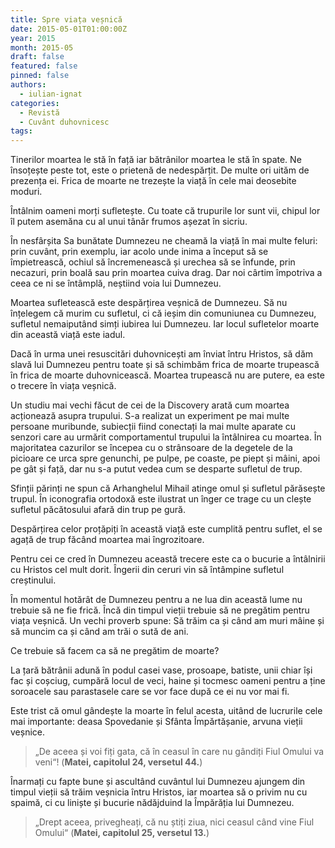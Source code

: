 ```yaml
---
title: Spre viața veșnică
date: 2015-05-01T01:00:00Z
year: 2015
month: 2015-05
draft: false
featured: false
pinned: false
authors: 
  - iulian-ignat
categories:
  - Revistă
  - Cuvânt duhovnicesc
tags:
---
```

Tinerilor moartea le stă în față iar bătrânilor moartea le stă în spate. Ne însoțește peste tot, este o prietenă de nedespărțit. De multe ori uităm de prezența ei. Frica de moarte ne trezește la viață în cele mai deosebite moduri. 

Întâlnim oameni morți sufletește. Cu toate că trupurile lor sunt vii, chipul lor îl putem asemăna cu al unui tânăr frumos așezat în sicriu. 

În nesfârșita Sa bunătate Dumnezeu ne cheamă la viață în mai multe feluri: prin cuvânt, prin exemplu, iar acolo unde inima a început să se împietrească, ochiul să încremenească și urechea să se înfunde, prin necazuri, prin boală sau prin moartea cuiva drag. Dar noi cârtim împotriva a ceea ce ni se întâmplă, neștiind voia lui Dumnezeu. 

Moartea sufletească este despărțirea veșnică de Dumnezeu. Să nu înțelegem că murim cu sufletul, ci că ieșim din comuniunea cu Dumnezeu, sufletul nemaiputând simți iubirea lui Dumnezeu. Iar locul sufletelor moarte din această viață este iadul. 

Dacă în urma unei resuscitări duhovnicești am înviat întru Hristos, să dăm slavă lui Dumnezeu pentru toate și să schimbăm frica de moarte trupească în frica de moarte duhovnicească. Moartea trupească nu are putere, ea este o trecere în viața veșnică. 

Un studiu mai vechi făcut de cei de la Discovery arată cum moartea acționează asupra trupului. S-a realizat un experiment pe mai multe persoane muribunde, subiecții fiind conectați la mai multe aparate cu senzori care au urmărit comportamentul trupului la întâlnirea cu moartea. În majoritatea cazurilor se începea cu o strânsoare de la degetele de la picioare ce urca spre genunchi, pe pulpe, pe coaste, pe piept și mâini, apoi pe gât și față, dar nu s-a putut vedea cum se desparte sufletul de trup. 

Sfinții părinți ne spun că Arhanghelul Mihail atinge omul și sufletul părăsește trupul. În iconografia ortodoxă este ilustrat un înger ce trage cu un clește sufletul păcătosului afară din trup pe gură. 

Despărțirea celor proțăpiți în această viață este cumplită pentru suflet, el se agață de trup făcând moartea mai îngrozitoare. 

Pentru cei ce cred în Dumnezeu această trecere este ca o bucurie a întâlnirii cu Hristos cel mult dorit. Îngerii din ceruri vin să întâmpine sufletul creștinului. 

În momentul hotărât de Dumnezeu pentru a ne lua din această lume nu trebuie să ne fie frică. Încă din timpul vieții trebuie să ne pregătim pentru viața veșnică. Un vechi proverb spune: Să trăim ca și când am muri mâine și să muncim ca și când am trăi o sută de ani. 

Ce trebuie să facem ca să ne pregătim de moarte? 

La țară bătrânii adună în podul casei vase, prosoape, batiste, unii chiar își fac și coșciug, cumpără locul de veci, haine și tocmesc oameni pentru a ține soroacele sau parastasele care se vor face după ce ei nu vor mai fi. 

Este trist că omul gândește la moarte în felul acesta, uitând de lucrurile cele mai importante: deasa Spovedanie și Sfânta Împărtășanie, arvuna vieții veșnice. 

> „De aceea și voi fiți gata, că în ceasul în care nu gândiți Fiul Omului va veni“! (**Matei, capitolul 24, versetul 44.**)

Înarmați cu fapte bune și ascultând cuvântul lui Dumnezeu ajungem din timpul vieții să trăim veșnicia întru Hristos, iar moartea să o privim nu cu spaimă, ci cu liniște și bucurie nădăjduind la Împărăția lui Dumnezeu. 

> „Drept aceea, privegheați, că nu știți ziua, nici ceasul când vine Fiul Omului“ (**Matei, capitolul 25, versetul 13.**)